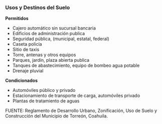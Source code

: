 ﻿
### Usos y Destinos del Suelo

**Permitidos**

* Cajero automático sin sucursal bancaria
* Edificios de administración publica
* Seguridad pública, (municipal, estatal, federal)
* Caseta policía
* Sitio de taxis
* Torre, antenas y otros equipos
* Parques, jardín, plaza abierta publica
* Tanques de abastecimiento, equipo de bombeo agua potable
* Drenaje pluvial

**Condicionados**

* Automóviles público y privado
* Estacionamiento de transporte de carga, automóviles privado
* Plantas de tratamiento de aguas

FUENTE: Reglamento de Desarrollo Urbano, Zonificación, Uso de Suelo y Construcción del Municipio de Torreón, Coahuila.
